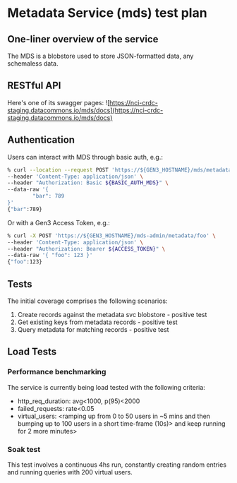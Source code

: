 # Metadata Service (mds) test plan

## One-liner overview of the service
The MDS is a blobstore used to store JSON-formatted data, any schemaless data.
## RESTful API
Here's one of its swagger pages:
![https://nci-crdc-staging.datacommons.io/mds/docs](https://nci-crdc-staging.datacommons.io/mds/docs)
## Authentication
Users can interact with MDS through basic auth, e.g.:
```bash
% curl --location --request POST 'https://${GEN3_HOSTNAME}/mds/metadata/someGUID2' \
--header 'Content-Type: application/json' \
--header "Authorization: Basic ${BASIC_AUTH_MDS}" \
--data-raw '{
        "bar": 789
}'
{"bar":789}
```
Or with a Gen3 Access Token, e.g.:
```bash
% curl -X POST 'https://${GEN3_HOSTNAME}/mds-admin/metadata/foo' \
--header 'Content-Type: application/json' \
--header "Authorization: Bearer ${ACCESS_TOKEN}" \
--data-raw '{ "foo": 123 }'
{"foo":123}
```
## Tests
The initial coverage comprises the following scenarios:
1. Create records against the metadata svc blobstore - positive test
2. Get existing keys from metadata records - positive test
3. Query metadata for matching records - positive test
## Load Tests
### Performance benchmarking
The service is currently being load tested with the following criteria:
* http_req_duration: avg<1000, p(95)<2000
* failed_requests: rate<0.05
* virtual_users: <ramping up from 0 to 50 users in ~5 mins and then bumping up to 100 users in a short time-frame (10s)> and keep running for 2 more minutes>
### Soak test
This test involves a continuous 4hs run, constantly creating random entries and running queries with 200 virtual users.
